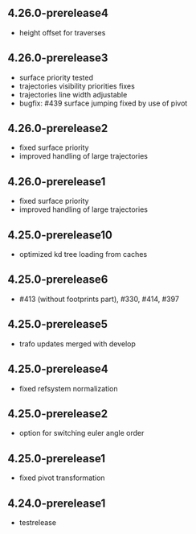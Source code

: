 ## 4.26.0-prerelease4
- height offset for traverses

## 4.26.0-prerelease3
- surface priority tested
- trajectories visibility priorities fixes
- trajectories line width adjustable
- bugfix: #439 surface jumping fixed by use of pivot

## 4.26.0-prerelease2 
- fixed surface priority 
- improved handling of large trajectories

## 4.26.0-prerelease1
- fixed surface priority 
- improved handling of large trajectories

## 4.25.0-prerelease10
- optimized kd tree loading from caches

## 4.25.0-prerelease6
- #413 (without footprints part), #330, #414, #397

## 4.25.0-prerelease5
- trafo updates merged with develop

## 4.25.0-prerelease4
- fixed refsystem normalization

## 4.25.0-prerelease2
- option for switching euler angle order

## 4.25.0-prerelease1
- fixed pivot transformation

## 4.24.0-prerelease1
- testrelease
